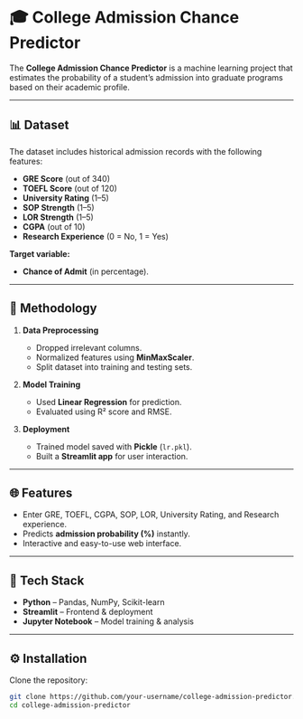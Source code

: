 # 🎓 College Admission Chance Predictor

The **College Admission Chance Predictor** is a machine learning project that estimates the probability of a student’s admission into graduate programs based on their academic profile.

---

## 📊 Dataset
The dataset includes historical admission records with the following features:
- **GRE Score** (out of 340)  
- **TOEFL Score** (out of 120)  
- **University Rating** (1–5)  
- **SOP Strength** (1–5)  
- **LOR Strength** (1–5)  
- **CGPA** (out of 10)  
- **Research Experience** (0 = No, 1 = Yes)  

**Target variable:**  
- **Chance of Admit** (in percentage).

---

## 🧠 Methodology
1. **Data Preprocessing**  
   - Dropped irrelevant columns.  
   - Normalized features using **MinMaxScaler**.  
   - Split dataset into training and testing sets.  

2. **Model Training**  
   - Used **Linear Regression** for prediction.  
   - Evaluated using R² score and RMSE.  

3. **Deployment**  
   - Trained model saved with **Pickle** (`lr.pkl`).  
   - Built a **Streamlit app** for user interaction.

---

## 🌐 Features
- Enter GRE, TOEFL, CGPA, SOP, LOR, University Rating, and Research experience.  
- Predicts **admission probability (%)** instantly.  
- Interactive and easy-to-use web interface.

---

## 🚀 Tech Stack
- **Python** – Pandas, NumPy, Scikit-learn  
- **Streamlit** – Frontend & deployment  
- **Jupyter Notebook** – Model training & analysis  

---

## ⚙️ Installation

Clone the repository:
```bash
git clone https://github.com/your-username/college-admission-predictor.git
cd college-admission-predictor

